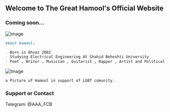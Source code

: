 ## Welcome to The Great Hamool's Official Website


### Coming soon...


![Image](https://i.postimg.cc/DzD6GLv3/h.jpg)


```markdown
About Hamool:

- Born in Ahvaz 2002
- Studying Electrical Engineering At Shahid Beheshti University
- Poet , Writer , Musician , Guitarist , Rapper , Artist and Political Activist.
```
![Image](https://i.postimg.cc/pT4X3WgY/photo-2021-08-28-20-19-02.jpg)
```
a Picture of Hamool in support of LGBT comunity.
```
### Support or Contact

Telegram: @AAA_FCB
